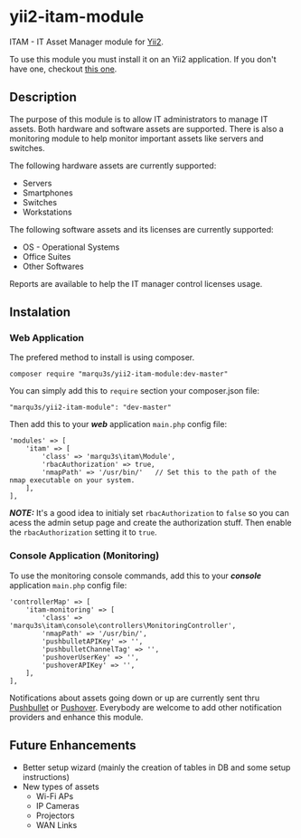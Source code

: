# yii2-itam-module

ITAM - IT Asset Manager module for [Yii2](www.yiiframework.com).

To use this module you must install it on an Yii2 application. If you don't have one, checkout [this one]().

## Description

The purpose of this module is to allow IT administrators to manage IT assets. Both hardware and software assets are supported.
There is also a monitoring module to help monitor important assets like servers and switches.

The following hardware assets are currently supported:

* Servers
* Smartphones
* Switches
* Workstations

The following software assets and its licenses are currently supported:

* OS - Operational Systems
* Office Suites
* Other Softwares

Reports are available to help the IT manager control licenses usage.

## Instalation

### Web Application

The prefered method to install is using composer.
```
composer require "marqu3s/yii2-itam-module:dev-master"
```

You can simply add this to `require` section your composer.json file:
```
"marqu3s/yii2-itam-module": "dev-master"
```

Then add this to your ***web*** application `main.php` config file:
````
'modules' => [
    'itam' => [
        'class' => 'marqu3s\itam\Module',
        'rbacAuthorization' => true,
        'nmapPath' => '/usr/bin/'   // Set this to the path of the nmap executable on your system.
    ],
],
````

***NOTE:*** It's a good idea to initialy set `rbacAuthorization` to `false` so you can acess the admin setup page and create the authorization stuff.
Then enable the `rbacAuthorization` setting it to `true`.


### Console Application (Monitoring)

To use the monitoring console commands, add this to your ***console*** application `main.php` config file:
````
'controllerMap' => [
    'itam-monitoring' => [
        'class' => 'marqu3s\itam\console\controllers\MonitoringController',
        'nmapPath' => '/usr/bin/',
        'pushbulletAPIKey' => '',
        'pushbulletChannelTag' => '',
        'pushoverUserKey' => '',
        'pushoverAPIKey' => '',
    ],
],

````

Notifications about assets going down or up are currently sent thru [Pushbullet](https://www.pushbullet.com) or [Pushover](https://pushover.net).
Everybody are welcome to add other notification providers and enhance this module.


## Future Enhancements

* Better setup wizard (mainly the creation of tables in DB and some setup instructions)
* New types of assets
    * Wi-Fi APs
    * IP Cameras
    * Projectors
    * WAN Links
